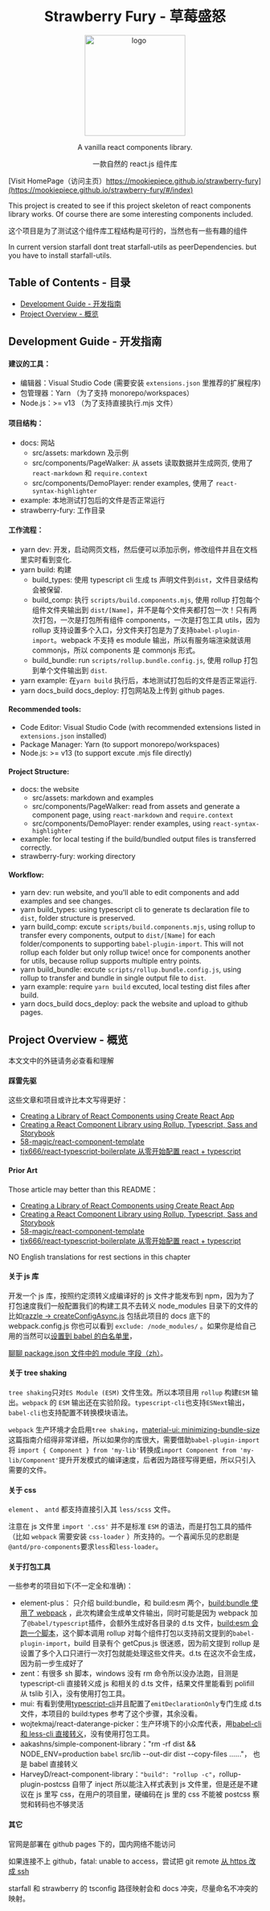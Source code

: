<h1 align="center">Strawberry Fury - 草莓盛怒</h1>
<p align="center">
  <img src="https://github.com/Mookiepiece/strawberry-fury/blob/dev/docs/src/strawberry-fury-LOGO.png" width="200px" alt="logo" />
</p>
<p align="center">A vanilla react components library.</p>
<p align="center">一款自然的 react.js 组件库</p>

[Visit HomePage（访问主页）https://mookiepiece.github.io/strawberry-fury](https://mookiepiece.github.io/strawberry-fury/#/index)

This project is created to see if this project skeleton of react components library works.
Of course there are some interesting components included.

这个项目是为了测试这个组件库工程结构是可行的，当然也有一些有趣的组件

In current version starfall dont treat starfall-utils as peerDependencies. but you have to install starfall-utils.

## Table of Contents - 目录

- [Development Guide - 开发指南](#development-guide---开发指南)
- [Project Overview - 概览](#project-overview---概览)

## Development Guide - 开发指南

#### 建议的工具：

- 编辑器：Visual Studio Code (需要安装 `extensions.json` 里推荐的扩展程序)
- 包管理器：Yarn （为了支持 monorepo/workspaces）
- Node.js：>= v13 （为了支持直接执行.mjs 文件）

#### 项目结构：

- docs: 网站
  - src/assets: markdown 及示例
  - src/components/PageWalker: 从 assets 读取数据并生成网页, 使用了 `react-markdown` 和 `require.context`
  - src/components/DemoPlayer: render examples, 使用了 `react-syntax-highlighter`
- example: 本地测试打包后的文件是否正常运行
- strawberry-fury: 工作目录

#### 工作流程：

- yarn dev: 开发，启动网页文档，然后便可以添加示例，修改组件并且在文档里实时看到变化.
- yarn build: 构建
  - build_types: 使用 typescript cli 生成 ts 声明文件到`dist`，文件目录结构会被保留.
  - build_comp: 执行 `scripts/build.components.mjs`, 使用 rollup 打包每个组件文件夹输出到 `dist/[Name]`，并不是每个文件夹都打包一次！只有两次打包，一次是打包所有组件 components，一次是打包工具 utils，因为 rollup 支持设置多个入口，分文件夹打包是为了支持`babel-plugin-import`。webpack 不支持 es module 输出，所以有服务端渲染就该用 commonjs，所以 components 是 commonjs 形式。
  - build_bundle: run `scripts/rollup.bundle.config.js`, 使用 rollup 打包到单个文件输出到 `dist`.
- yarn example: 在`yarn build` 执行后，本地测试打包后的文件是否正常运行.
- yarn docs_build docs_deploy: 打包网站及上传到 github pages.

#### Recommended tools:

- Code Editor: Visual Studio Code (with recommended extensions listed in `extensions.json` installed)
- Package Manager: Yarn (to support monorepo/workspaces)
- Node.js: >= v13 (to support excute .mjs file directly)

#### Project Structure:

- docs: the website
  - src/assets: markdown and examples
  - src/components/PageWalker: read from assets and generate a component page, using `react-markdown` and `require.context`
  - src/components/DemoPlayer: render examples, using `react-syntax-highlighter`
- example: for local testing if the build/bundled output files is transferred correctly.
- strawberry-fury: working directory

#### Workflow:

- yarn dev: run website, and you'll able to edit components and add examples and see changes.
- yarn build_types: using typescript cli to generate ts declaration file to `dist`, folder structure is preserved.
- yarn build_comp: excute `scripts/build.components.mjs`, using rollup to transfer every components, output to `dist/[Name]` for each folder/components to supporting `babel-plugin-import`. This will not rollup each folder but only rollup twice! once for components another for utils, because rollup supports multiple entry points.
- yarn build_bundle: excute `scripts/rollup.bundle.config.js`, using rollup to transfer and bundle in single output file to `dist`.
- yarn example: require `yarn build` excuted, local testing dist files after build.
- yarn docs_build docs_deploy: pack the website and upload to github pages.

## Project Overview - 概览

本文文中的外链请务必查看和理解

#### 踩雷先驱

这些文章和项目或许比本文写得更好：

- [Creating a Library of React Components using Create React App](https://hackernoon.com/creating-a-library-of-react-components-using-create-react-app-without-ejecting-d182df690c6b)
- [Creating a React Component Library using Rollup, Typescript, Sass and Storybook](https://github.com/HarveyD/react-component-library)
- [58-magic/react-component-template](https://github.com/58-magic/react-component-template)
- [tjx666/react-typescript-boilerplate 从零开始配置 react + typescript](https://github.com/tjx666/react-typescript-boilerplate)

#### Prior Art

Those article may better than this README：

- [Creating a Library of React Components using Create React App](https://hackernoon.com/creating-a-library-of-react-components-using-create-react-app-without-ejecting-d182df690c6b)
- [Creating a React Component Library using Rollup, Typescript, Sass and Storybook](https://github.com/HarveyD/react-component-library)
- [58-magic/react-component-template](https://github.com/58-magic/react-component-template)
- [tjx666/react-typescript-boilerplate 从零开始配置 react + typescript](https://github.com/tjx666/react-typescript-boilerplate)

NO English translations for rest sections in this chapter

#### 关于 js 库

开发一个 js 库，按照约定须转义成编译好的 js 文件才能发布到 npm，因为为了打包速度我们一般配置我们的构建工具不去转义 node_modules 目录下的文件的比如[razzle -> createConfigAsync.js](https://github.com/jaredpalmer/razzle/blob/cd685bae3c71fbaf4a5dae7ae2856d97349d45c7/packages/razzle/config/createConfigAsync.js#L526)
包括此项目的 docs 底下的 webpack.config.js 你也可以看到 `exclude: /node_modules/` 。如果你是给自己用的当然可以[设置到 babel 的白名单里](https://github.com/babel/babel-loader/issues/171)，

[聊聊 package.json 文件中的 module 字段（zh）](https://loveky.github.io/2018/02/26/tree-shaking-and-pkg.module/)。

#### 关于 tree shaking

`tree shaking`只对`ES Module (ESM)` 文件生效。所以本项目用 `rollup` 构建`ESM` 输出。`webpack` 的 `ESM` 输出还在实验阶段。`typescript-cli`也支持`ESNext`输出，`babel-cli`也支持配置不转换模块语法。

`webpack` 生产环境才会启用`tree shaking`，[material-ui: minimizing-bundle-size](https://material-ui.com/guides/minimizing-bundle-size/#when-and-how-to-use-tree-shaking)这篇指南介绍得非常详细，所以如果你的库很大，需要借助`babel-plugin-import`将 `import { Component } from 'my-lib'`转换成`import Component from 'my-lib/Component'`提升开发模式的编译速度，后者因为路径写得更细，所以只引入需要的文件。

#### 关于 css

`element` 、 `antd` 都支持直接引入其 `less/scss` 文件。

注意在 js 文件里 `import '.css'` 并不是标准 `ESM` 的语法，而是打包工具的插件（比如 `webpack` 需要安装 `css-loader` ）所支持的。一个喜闻乐见的悲剧是`@antd/pro-components`要求`less`和`less-loader`。

#### 关于打包工具

一些参考的项目如下(不一定全和准确)：

- element-plus： 只介绍 build:bundle，和 build:esm 两个，[build:bundle 使用了 webpack](https://github.com/element-plus/element-plus/blob/f2091973c1/build/webpack.config.js) ，此次构建会生成单文件输出，同时可能是因为 webpack 加了`@babel/typescript`插件，会额外生成好各目录的 d.ts 文件，[build:esm 会跑一个脚本](https://github.com/element-plus/element-plus/blob/f2091973c191aad66e62ff2d890b8239dab7163f/package.json#L17)，这个脚本调用 rollup 对每个组件打包以支持前文提到的`babel-plugin-import`，build 目录有个 getCpus.js 很迷惑，因为前文提到 rollup 是设置了多个入口只进行一次打包就能处理这些文件夹。d.ts 在这次不会生成，因为前一步生成好了
- zent：有很多 sh 脚本，windows 没有 rm 命令所以没办法跑，目测是 typescript-cli 直接转义成 js 和相关的 d.ts 文件，结果文件里能看到 polifill 从 tslib 引入，没有使用打包工具。
- mui: 有看到使用[typescript-cli](https://github.com/mui-org/material-ui/blob/5511e9c32fda435d7de7c64a44ba8c32483dab44/scripts/buildTypes.js#L44)并且配置了`emitDeclarationOnly`专门生成 d.ts 文件，本项目的 build:types 参考了这个步骤，其余没看。
- wojtekmaj/react-daterange-picker：生产环境下的小众库代表，用[babel-cli 和 less-cli 直接转义](https://github.com/wojtekmaj/react-daterange-picker/blob/f3fb47fee4afbfff838dc7f7a80081c8bcd4c40e/package.json#L8-L10)，没有使用打包工具。
- aakashns/simple-component-library："rm -rf dist && NODE_ENV=production `babel` src/lib --out-dir dist --copy-files ......"， 也是 babel 直接转义
- HarveyD/react-component-library：`"build": "rollup -c"`，rollup-plugin-postcss 自带了 inject 所以能注入样式表到 js 文件里，但是还是不建议在 js 里写 css，在用户的项目里，硬编码在 js 里的 css 不能被 postcss 察觉和转码也不够灵活

#### 其它

官网是部署在 github pages 下的，国内网络不能访问

如果连接不上 github，fatal: unable to access，尝试把 git remote [从 https 改成 ssh](https://www.zhihu.com/question/26954892)

starfall 和 strawberry 的 tsconfig 路径映射会和 docs 冲突，尽量命名不冲突的映射。
